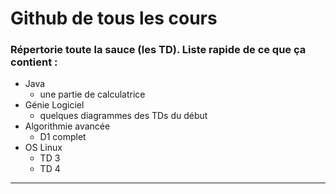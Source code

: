 # Github de tous les cours

### Répertorie toute la sauce (les TD). Liste rapide de ce que ça contient :

- Java
    - une partie de calculatrice
- Génie Logiciel
    - quelques diagrammes des TDs du début
- Algorithmie avancée
    - D1 complet
- OS Linux
    - TD 3
    - TD 4

***
